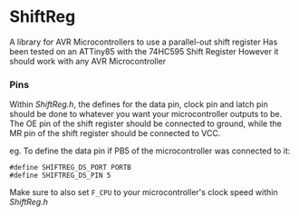 # ShiftReg
A library for AVR Microcontrollers to use a parallel-out shift register
Has been tested on an ATTiny85 with the 74HC595 Shift Register
However it should work with any AVR Microcontroller

### Pins
Within *ShiftReg.h*, the defines for the data pin, clock pin and latch pin should be done to whatever you want your microcontroller outputs to be. The OE pin of the shift register should be connected to ground, while the MR pin of the shift register should be connected to VCC.

eg. To define the data pin if PB5 of the microcontroller was connected to it:
```
#define SHIFTREG_DS_PORT PORTB
#define SHIFTREG_DS_PIN 5
```

Make sure to also set `F_CPU` to your microcontroller's clock speed within *ShiftReg.h*
